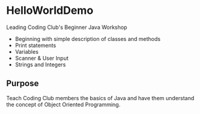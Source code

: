 # HelloWorldDemo
Leading Coding Club's Beginner Java Workshop
- Beginning with simple description of classes and methods
- Print statements
- Variables
- Scanner & User Input
- Strings and Integers

## Purpose
Teach Coding Club members the basics of Java and have them understand the concept of Object Oriented Programming.
